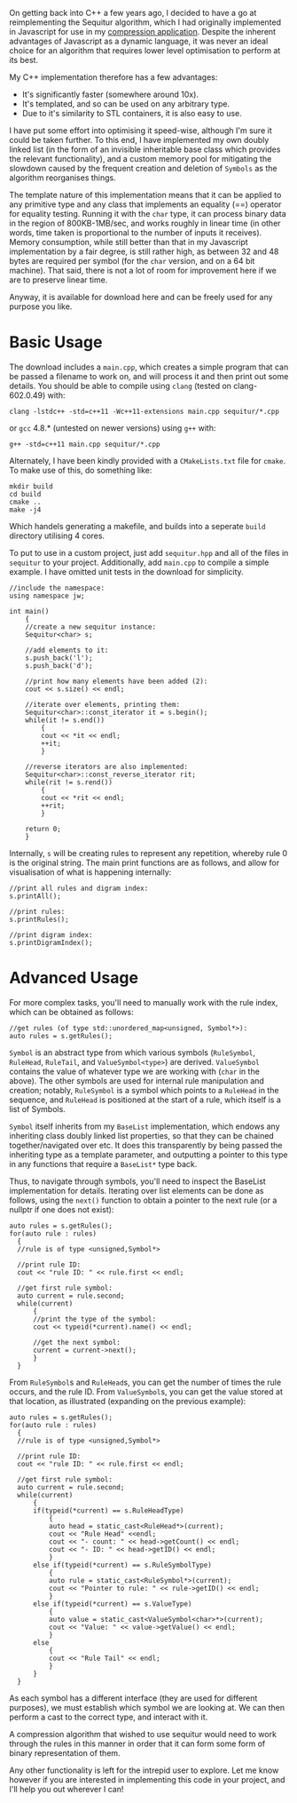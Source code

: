 On getting back into C++ a few years ago, I decided to have a go at reimplementing the Sequitur algorithm, which I had originally implemented in Javascript for use in my [compression application][compressor]. Despite the inherent advantages of Javascript as a dynamic language, it was never an ideal choice for an algorithm that requires lower level optimisation to perform at its best.

My C++ implementation therefore has a few advantages:

- It's significantly faster (somewhere around 10x).
- It's templated, and so can be used on any arbitrary type.
- Due to it's similarity to STL containers, it is also easy to use.

I have put some effort into optimising it speed-wise, although I'm sure it could be taken further. To this end, I have implemented my own doubly linked list (in the form of an invisible inheritable base class which provides the relevant functionality), and a custom memory pool for mitigating the slowdown caused by the frequent creation and deletion of `Symbols` as the algorithm reorganises things.

The template nature of this implementation means that it can be applied to any primitive type and any class that implements an equality (==) operator for equality testing. Running it with the `char` type, it can process binary data in the region of 800KB-1MB/sec, and works roughly in linear time (in other words, time taken is proportional to the number of inputs it receives). Memory consumption, while still better than that in my Javascript implementation by a fair degree, is still rather high, as between 32 and 48 bytes are required per symbol (for the `char` version, and on a 64 bit machine). That said, there is not a lot of room for improvement here if we are to preserve linear time.

Anyway, it is available for download here and can be freely used for any purpose you like.

# Basic Usage

The download includes a `main.cpp`, which creates a simple program that can be passed a filename to work on, and will process it and then print out some details. You should be able to compile using `clang` (tested on clang-602.0.49) with:

```
clang -lstdc++ -std=c++11 -Wc++11-extensions main.cpp sequitur/*.cpp
```

or `gcc` 4.8.* (untested on newer versions) using `g++` with:

```
g++ -std=c++11 main.cpp sequitur/*.cpp
```

Alternately, I have been kindly provided with a `CMakeLists.txt` file for `cmake`. To make use of this, do something like:

```
mkdir build
cd build
cmake ..
make -j4
```

Which handels generating a makefile, and builds into a seperate `build` directory utilising 4 cores.

To put to use in a custom project, just add `sequitur.hpp` and all of the files in `sequitur` to your project. Additionally, add `main.cpp` to compile a simple example. I have omitted unit tests in the download for simplicity.

```
//include the namespace:
using namespace jw;

int main()
	{
	//create a new sequitur instance:
	Sequitur<char> s;

	//add elements to it:
	s.push_back('l');
	s.push_back('d');

	//print how many elements have been added (2):
	cout << s.size() << endl;

	//iterate over elements, printing them:
	Sequitur<char>::const_iterator it = s.begin();
	while(it != s.end())
		{
		cout << *it << endl;
		++it;
		}
	
	//reverse iterators are also implemented:
	Sequitur<char>::const_reverse_iterator rit;
	while(rit != s.rend())
		{
		cout << *rit << endl;
		++rit;
		}
	
	return 0;	
	}
```

Internally, `s` will be creating rules to represent any repetition, whereby rule 0 is the original string. The main print functions are as follows, and allow for visualisation of what is happening internally:

```
//print all rules and digram index:
s.printAll();

//print rules:
s.printRules();

//print digram index:
s.printDigramIndex();

```

# Advanced Usage

For more complex tasks, you'll need to manually work with the rule index, which can be obtained as follows:

```
//get rules (of type std::unordered_map<unsigned, Symbol*>):
auto rules = s.getRules();
```

`Symbol` is an abstract type from which various symbols (`RuleSymbol`, `RuleHead`, `RuleTail`, and `ValueSymbol<type>`) are derived. `ValueSymbol` contains the value of whatever type we are working with (`char` in the above). The other symbols are used for internal rule manipulation and creation; notably, `RuleSymbol` is a symbol which points to a `RuleHead` in the sequence, and `RuleHead` is positioned at the start of a rule, which itself is a list of Symbols.

`Symbol` itself inherits from my `BaseList` implementation, which endows any inheriting class doubly linked list properties, so that they can be chained together/navigated over etc. It does this transparently by being passed the inheriting type as a template parameter, and outputting a pointer to this type in any functions that require a `BaseList*` type back.

Thus, to navigate through symbols, you'll need to inspect the BaseList implementation for details. Iterating over list elements can be done as follows, using the `next()` function to obtain a pointer to the next rule (or a nullptr if one does not exist):

```
auto rules = s.getRules();
for(auto rule : rules)
  {
  //rule is of type <unsigned,Symbol*>
  
  //print rule ID:
  cout << "rule ID: " << rule.first << endl;
  
  //get first rule symbol:
  auto current = rule.second;
  while(current)
      {
      //print the type of the symbol:
      cout << typeid(*current).name() << endl;
      
      //get the next symbol:
      current = current->next();
      }
  }
```

From `RuleSymbol`s and `RuleHead`s, you can get the number of times the rule occurs, and the rule ID. From `ValueSymbol`s, you can get the value stored at that location, as illustrated (expanding on the previous example):

```
auto rules = s.getRules();
for(auto rule : rules)
  {
  //rule is of type <unsigned,Symbol*>
  
  //print rule ID:
  cout << "rule ID: " << rule.first << endl;
  
  //get first rule symbol:
  auto current = rule.second;
  while(current)
      {
      if(typeid(*current) == s.RuleHeadType)
          {
          auto head = static_cast<RuleHead*>(current);
          cout << "Rule Head" <<endl;
          cout << "- count: " << head->getCount() << endl;
          cout << "- ID: " << head->getID() << endl;
          }
      else if(typeid(*current) == s.RuleSymbolType)
          {
          auto rule = static_cast<RuleSymbol*>(current);
          cout << "Pointer to rule: " << rule->getID() << endl;
          }
      else if(typeid(*current) == s.ValueType)
          {
          auto value = static_cast<ValueSymbol<char>*>(current);
          cout << "Value: " << value->getValue() << endl;
          }
      else
          {
          cout << "Rule Tail" << endl;
          }
      }
  }
```

As each symbol has a different interface (they are used for different purposes), we must establish which symbol we are looking at. We can then perform a cast to the correct type, and interact with it.

A compression algorithm that wished to use sequitur would need to work through the rules in this manner in order that it can form some form of binary representation of them.

Any other functionality is left for the intrepid user to explore. Let me know however if you are interested in implementing this code in your project, and I'll help you out wherever I can!


[compressor]: http://unbui.lt/projects/compressor
